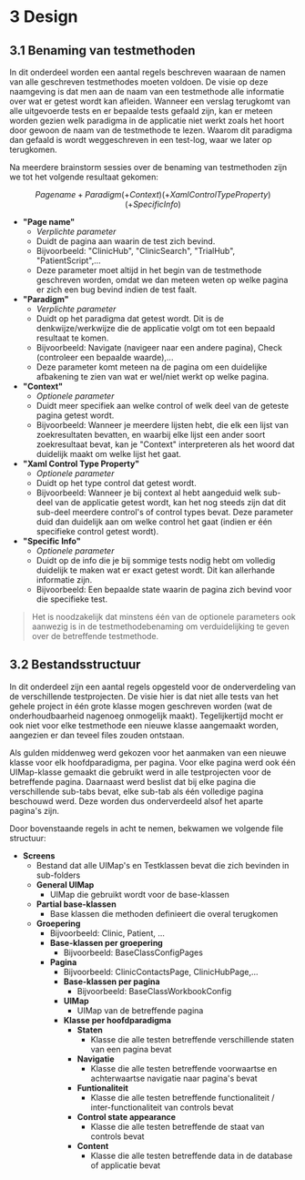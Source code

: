 # 3 Design

## 3.1 Benaming van testmethoden

In dit onderdeel worden een aantal regels beschreven waaraan de namen van alle geschreven testmethodes moeten voldoen. De visie op deze naamgeving is dat men aan de naam van een testmethode alle informatie over wat er getest wordt kan afleiden. Wanneer een verslag terugkomt van alle uitgevoerde tests en er bepaalde tests gefaald zijn, kan er meteen worden gezien welk paradigma in de applicatie niet werkt zoals het hoort door gewoon de naam van de testmethode te lezen. Waarom dit paradigma dan gefaald is wordt weggeschreven in een test-log, waar we later op terugkomen.

Na meerdere brainstorm sessies over de benaming van testmethoden zijn we tot het volgende resultaat gekomen:

$$Page name + Paradigm (+ Context) (+ Xaml Control Type Property) (+ Specific Info)$$

* **"Page name"**
  * _Verplichte parameter_
  * Duidt de pagina aan waarin de test zich bevind.
  * Bijvoorbeeld: "ClinicHub", "ClinicSearch", "TrialHub", "PatientScript",...
  * Deze parameter moet altijd in het begin van de testmethode geschreven worden, omdat we dan meteen weten op welke pagina er zich een bug bevind indien de test faalt.
* **"Paradigm"**
  * _Verplichte parameter_
  * Duidt op het paradigma dat getest wordt. Dit is de denkwijze/werkwijze die de applicatie volgt om tot een bepaald resultaat te komen.
  * Bijvoorbeeld: Navigate (navigeer naar een andere pagina), Check (controleer een bepaalde waarde),... 
  * Deze parameter komt meteen na de pagina om een duidelijke afbakening te zien van wat er wel/niet werkt op welke pagina.
* **"Context"**
  * _Optionele parameter_
  * Duidt meer specifiek aan welke control of welk deel van de geteste pagina getest wordt.
  * Bijvoorbeeld: Wanneer je meerdere lijsten hebt, die elk een lijst van zoekresultaten bevatten, en waarbij elke lijst een ander soort zoekresultaat bevat, kan je "Context" interpreteren als het woord dat duidelijk maakt om welke lijst het gaat. 
* **"Xaml Control Type Property"**
  * _Optionele parameter_
  * Duidt op het type control dat getest wordt.
  * Bijvoorbeeld: Wanneer je bij context al hebt aangeduid welk sub-deel van de applicatie getest wordt, kan het nog steeds zijn dat dit sub-deel meerdere control's of control types bevat. Deze parameter duid dan duidelijk aan om welke control het gaat (indien er één specifieke control getest wordt). 
* **"Specific Info"**
  * _Optionele parameter_
  * Duidt op de info die je bij sommige tests nodig hebt om volledig duidelijk te maken wat er exact getest wordt. Dit kan allerhande informatie zijn.
  * Bijvoorbeeld: Een bepaalde state waarin de pagina zich bevind voor die specifieke test.

>Het is noodzakelijk dat minstens één van de optionele parameters ook aanwezig is in de testmethodebenaming om verduidelijking te geven over de betreffende testmethode.

## 3.2 Bestandsstructuur

In dit onderdeel zijn een aantal regels opgesteld voor de onderverdeling van de verschillende testprojecten. De visie hier is dat niet alle tests van het gehele project in één grote klasse mogen geschreven worden (wat de onderhoudbaarheid nagenoeg onmogelijk maakt). Tegelijkertijd mocht er ook niet voor elke testmethode een nieuwe klasse aangemaakt worden, aangezien er dan teveel files zouden ontstaan.

Als gulden middenweg werd gekozen voor het aanmaken van een nieuwe klasse voor elk hoofdparadigma, per pagina. Voor elke pagina werd ook één UIMap-klasse gemaakt die gebruikt werd in alle testprojecten voor de betreffende pagina. Daarnaast werd beslist dat bij elke pagina die verschillende sub-tabs bevat, elke sub-tab als één volledige pagina beschouwd werd. Deze worden dus onderverdeeld alsof het aparte pagina's zijn. 

Door bovenstaande regels in acht te nemen, bekwamen we volgende file structuur: 

* **Screens**
  * Bestand dat alle UIMap's en Testklassen bevat die zich bevinden in sub-folders
  * **General UIMap**
    * UIMap die gebruikt wordt voor de base-klassen
  * **Partial base-klassen**
    * Base klassen die methoden definieert die overal terugkomen
  * **Groepering**
    * Bijvoorbeeld: Clinic, Patient, ...
    * **Base-klassen per groepering**
      * Bijvoorbeeld: BaseClassConfigPages
    * **Pagina**
      * Bijvoorbeeld: ClinicContactsPage, ClinicHubPage,...
      * **Base-klassen per pagina**
        * Bijvoorbeeld: BaseClassWorkbookConfig
      * **UIMap**
        * UIMap van de betreffende pagina
      * **Klasse per hoofdparadigma**
        * **Staten**
          *  Klasse die alle testen betreffende verschillende staten van een pagina bevat
        * **Navigatie**
          * Klasse die alle testen betreffende voorwaartse en achterwaartse navigatie naar pagina's bevat
        * **Funtionaliteit**
          * Klasse die alle testen betreffende functionaliteit / inter-functionaliteit van controls bevat
        * **Control state appearance**
          * Klasse die alle testen betreffende de staat van controls bevat
        * **Content**
          * Klasse die alle testen betreffende data in de database of applicatie bevat


